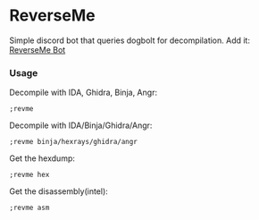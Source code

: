 # ReverseMe
Simple discord bot that queries dogbolt for decompilation. Add it: [ReverseMe Bot](https://discord.com/oauth2/authorize?client_id=1302859968147619880)

### Usage
Decompile with IDA, Ghidra, Binja, Angr:
```
;revme 
```
Decompile with IDA/Binja/Ghidra/Angr:
```
;revme binja/hexrays/ghidra/angr
```
Get the hexdump:
```
;revme hex
```
Get the disassembly(intel):
```
;revme asm
```
